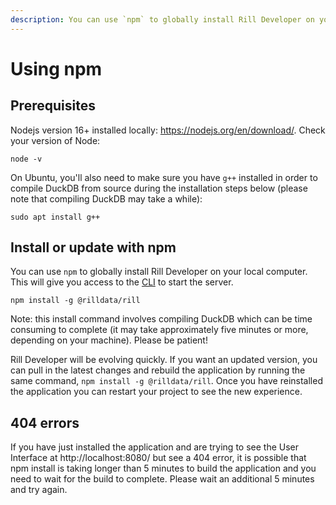 ```yaml
---
description: You can use `npm` to globally install Rill Developer on your local computer. This will give you access to the CLI to start the server.
---
```


# Using npm

## Prerequisites

Nodejs version 16+ installed locally: https://nodejs.org/en/download/. Check your version of Node:

```
node -v
```

On Ubuntu, you'll also need to make sure you have `g++` installed in order to compile DuckDB from source during the installation steps below (please note that compiling DuckDB may take a while):

```
sudo apt install g++
```
  
## Install or update with npm
You can use `npm` to globally install Rill Developer on your local computer. This will give you access to the [CLI](../cli.md) to start the server.

```
npm install -g @rilldata/rill
```

Note: this install command involves compiling DuckDB which can be time consuming to complete (it may take approximately five minutes or more, depending on your machine). Please be patient!



Rill Developer will be evolving quickly. If you want an updated version, you can pull in the latest changes and rebuild the application by running the same command, `npm install -g @rilldata/rill`. Once you have reinstalled the application you can restart your project to see the new experience.

## 404 errors
If you have just installed the application and are trying to see the User Interface at http://localhost:8080/ but see a 404 error, it is possible that npm install is taking longer than 5 minutes to build the application and you need to wait for the build to complete. Please wait an additional 5 minutes and try again.
